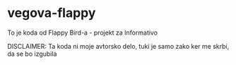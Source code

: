 # vegova-flappy
To je koda od Flappy Bird-a - projekt za Informativo


DISCLAIMER: Ta koda ni moje avtorsko delo, tuki je samo zako ker me skrbi, da se bo izgubila
